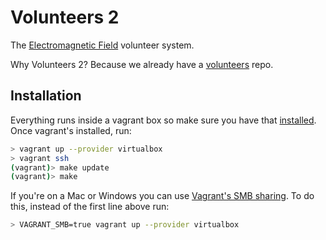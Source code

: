 # Volunteers 2 #

The [Electromagnetic Field](https://www.emfcamp.org/admin/users) volunteer system. 

Why Volunteers 2? Because we already have a [volunteers](https://github.com/emfcamp/Volunteers2) repo.

## Installation ##

Everything runs inside a vagrant box so make sure you have that [installed](https://www.vagrantup.com/docs/installation/). Once vagrant's installed, run:

```bash
> vagrant up --provider virtualbox
> vagrant ssh
(vagrant)> make update
(vagrant)> make
```

If you're on a Mac or Windows you can use [Vagrant's SMB sharing](https://www.vagrantup.com/docs/synced-folders/smb.html). To do this, instead of the first line above run:

```bash
> VAGRANT_SMB=true vagrant up --provider virtualbox
```
